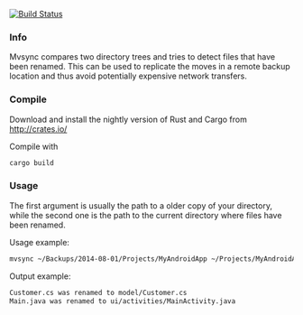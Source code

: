 [![Build Status](https://travis-ci.org/alsanchez/mvsync.png?branch=master)](https://travis-ci.org/alsanchez/mvsync)

### Info

Mvsync compares two directory trees and tries to detect files that have been renamed. This can be used to replicate the moves in a remote backup location and thus avoid potentially expensive network transfers.

### Compile

Download and install the nightly version of Rust and Cargo from http://crates.io/

Compile with 

```sh
cargo build
```

### Usage

The first argument is usually the path to a older copy of your directory, while the second one is the path to the current directory where files have been renamed.

Usage example:

```sh
mvsync ~/Backups/2014-08-01/Projects/MyAndroidApp ~/Projects/MyAndroidApp
```

Output example:

```sh
Customer.cs was renamed to model/Customer.cs
Main.java was renamed to ui/activities/MainActivity.java
```

